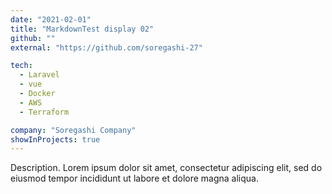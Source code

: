 ```yaml
---
date: "2021-02-01"
title: "MarkdownTest display 02"
github: ""
external: "https://github.com/soregashi-27"

tech:
  - Laravel
  - vue
  - Docker
  - AWS
  - Terraform

company: "Soregashi Company"
showInProjects: true
---
```


Description. Lorem ipsum dolor sit amet, consectetur adipiscing elit, sed do eiusmod tempor incididunt ut labore et dolore magna aliqua.
